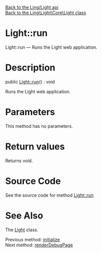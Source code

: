 [Back to the Ling/Light api](https://github.com/lingtalfi/Light/blob/master/doc/api/Ling/Light.md)<br>
[Back to the Ling\Light\Core\Light class](https://github.com/lingtalfi/Light/blob/master/doc/api/Ling/Light/Core/Light.md)


Light::run
================



Light::run — Runs the Light web application.




Description
================


public [Light::run](https://github.com/lingtalfi/Light/blob/master/doc/api/Ling/Light/Core/Light/run.md)() : void




Runs the Light web application.




Parameters
================

This method has no parameters.


Return values
================

Returns void.








Source Code
===========
See the source code for method [Light::run](https://github.com/lingtalfi/Light/blob/master/Core/Light.php#L399-L554)


See Also
================

The [Light](https://github.com/lingtalfi/Light/blob/master/doc/api/Ling/Light/Core/Light.md) class.

Previous method: [initialize](https://github.com/lingtalfi/Light/blob/master/doc/api/Ling/Light/Core/Light/initialize.md)<br>Next method: [renderDebugPage](https://github.com/lingtalfi/Light/blob/master/doc/api/Ling/Light/Core/Light/renderDebugPage.md)<br>

